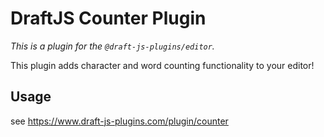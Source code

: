 # DraftJS Counter Plugin

_This is a plugin for the `@draft-js-plugins/editor`._

This plugin adds character and word counting functionality to your editor!

## Usage

see https://www.draft-js-plugins.com/plugin/counter

